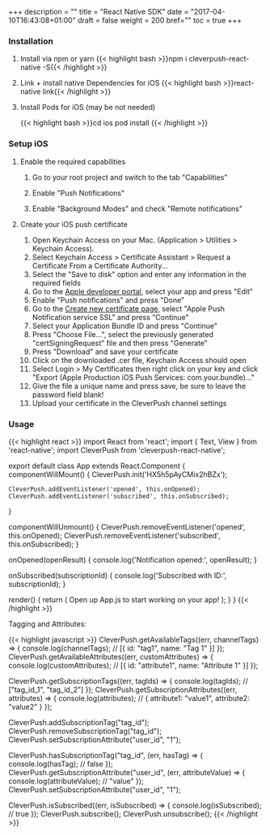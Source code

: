 +++
description = ""
title = "React Native SDK"
date = "2017-04-10T16:43:08+01:00"
draft = false
weight = 200
bref=""
toc = true
+++

### Installation

1. Install via npm or yarn
    {{< highlight bash >}}npm i cleverpush-react-native -S{{< /highlight >}}
    
2. Link + install native Dependencies for iOS
    {{< highlight bash >}}react-native link{{< /highlight >}}
    
3. Install Pods for iOS (may be not needed)
 
    {{< highlight bash >}}cd ios
pod install
{{< /highlight >}}


### Setup iOS

1. Enable the required capabilities

   1. Go to your root project and switch to the tab "Capabilities"
   
   2. Enable "Push Notifications"
   
   3. Enable "Background Modes" and check "Remote notifications"
   
2. Create your iOS push certificate

   1. Open Keychain Access on your Mac. (Application > Utilities > Keychain Access).
   2. Select Keychain Access > Certificate Assistant > Request a Certificate From a Certificate Authority...
   3. Select the "Save to disk" option and enter any information in the required fields
   4. Go to the [Apple developer portal](https://developer.apple.com/account/ios/identifier/bundle), select your app and press "Edit"
   5. Enable "Push notifications" and press "Done"
   6. Go to the [Create new certificate page](https://developer.apple.com/account/ios/certificate/create), select "Apple Push Notification service SSL" and press "Continue"
   7. Select your Application Bundle ID and press "Continue"
   8. Press "Choose File...", select the previously generated "certSigningRequest" file and then press "Generate"
   9. Press "Download" and save your certificate
   10. Click on the downloaded .cer file, Keychain Access should open
   11. Select Login > My Certificates then right click on your key and click "Export (Apple Production iOS Push Services: com.your.bundle)..."
   12. Give the file a unique name and press save, be sure to leave the password field blank!
   13. Upload your certificate in the CleverPush channel settings


### Usage

{{< highlight react >}}
import React from 'react';
import { Text, View } from 'react-native';
import CleverPush from 'cleverpush-react-native';

export default class App extends React.Component {
  componentWillMount() {
    CleverPush.init('HX5h5pAyCMix2hBZx');

    CleverPush.addEventListener('opened', this.onOpened);
    CleverPush.addEventListener('subscribed', this.onSubscribed);
  }

  componentWillUnmount() {
    CleverPush.removeEventListener('opened', this.onOpened);
    CleverPush.removeEventListener('subscribed', this.onSubscribed);
  }

  onOpened(openResult) {
    console.log('Notification opened:', openResult);
  }

  onSubscribed(subscriptionId) {
    console.log('Subscribed with ID:', subscriptionId);
  }

  render() {
    return (
      <View style={styles.container}>
        <Text>Open up App.js to start working on your app!</Text>
      </View>
    );
  }
}
{{< /highlight >}}


Tagging and Attributes:

{{< highlight javascript >}}
CleverPush.getAvailableTags((err, channelTags) => {
  console.log(channelTags); // [{ id: "tag1", name: "Tag 1" }]
});
CleverPush.getAvailableAttributes((err, customAttributes) => {
  console.log(customAttributes); // [{ id: "attribute1", name: "Attribute 1" }]
});

CleverPush.getSubscriptionTags((err, tagIds) => {
  console.log(tagIds); // ["tag_id_1", "tag_id_2"]
});
CleverPush.getSubscriptionAttributes((err, attributes) => {
  console.log(attributes); // { attribute1: "value1", attribute2: "value2" }
});

CleverPush.addSubscriptionTag("tag_id");
CleverPush.removeSubscriptionTag("tag_id");
CleverPush.setSubscriptionAttribute("user_id", "1");

CleverPush.hasSubscriptionTag("tag_id", (err, hasTag) => {
  console.log(hasTag); // false
});
CleverPush.getSubscriptionAttribute("user_id", (err, attributeValue) => {
  console.log(attributeValue); // "value"
});
CleverPush.setSubscriptionAttribute("user_id", "1");

CleverPush.isSubscribed((err, isSubscribed) => {
  console.log(isSubscribed); // true
});
CleverPush.subscribe();
CleverPush.unsubscribe();
{{< /highlight >}}
